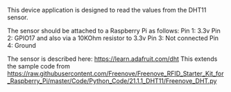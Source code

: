 This device application is designed to read the values from the DHT11 sensor.


The sensor should be attached to a Raspberry Pi as follows:
Pin 1: 3.3v
Pin 2: GPIO17 and also via a 10KOhm resistor to 3.3v
Pin 3: Not connected
Pin 4: Ground

The sensor is described here: https://learn.adafruit.com/dht
This extends the sample code from https://raw.githubusercontent.com/Freenove/Freenove_RFID_Starter_Kit_for_Raspberry_Pi/master/Code/Python_Code/21.1.1_DHT11/Freenove_DHT.py
